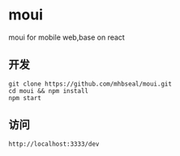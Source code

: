 # moui
moui for mobile web,base on react

## 开发
    git clone https://github.com/mhbseal/moui.git
    cd moui && npm install
    npm start

## 访问
    http://localhost:3333/dev
